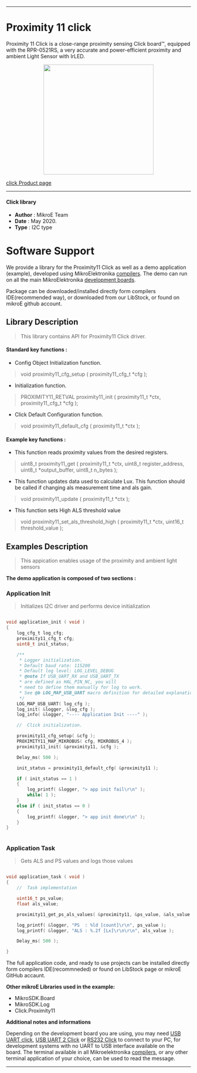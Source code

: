  
---
# Proximity 11 click

Proximity 11 Click is a close-range proximity sensing Click board™, equipped with the RPR-0521RS, a very accurate and power-efficient proximity and ambient Light Sensor with IrLED.

<p align="center">
  <img src="https://download.mikroe.com/images/click_for_ide/proximity11_click.png" height=300px>
</p>


[click Product page](https://www.mikroe.com/proximity-11-click)

---


#### Click library 

- **Author**        : MikroE Team
- **Date**          : May 2020.
- **Type**          : I2C type


# Software Support

We provide a library for the Proximity11 Click 
as well as a demo application (example), developed using MikroElektronika 
[compilers](https://shop.mikroe.com/compilers). 
The demo can run on all the main MikroElektronika [development boards](https://shop.mikroe.com/development-boards).

Package can be downloaded/installed directly form compilers IDE(recommended way), or downloaded from our LibStock, or found on mikroE github account. 

## Library Description

> This library contains API for Proximity11 Click driver.

#### Standard key functions :

- Config Object Initialization function.
> void proximity11_cfg_setup ( proximity11_cfg_t *cfg ); 
 
- Initialization function.
> PROXIMITY11_RETVAL proximity11_init ( proximity11_t *ctx, proximity11_cfg_t *cfg );

- Click Default Configuration function.
> void proximity11_default_cfg ( proximity11_t *ctx );


#### Example key functions :

- This function reads proximity values from the desired registers.
> uint8_t proximity11_get ( proximity11_t *ctx, uint8_t register_address, uint8_t *output_buffer, uint8_t n_bytes );
 
- This function updates data used to calculate Lux. This function should be called if changing als measurement time and als gain.
> void proximity11_update ( proximity11_t *ctx );

- This function sets High ALS threshold value
> void proximity11_set_als_threshold_high ( proximity11_t *ctx, uint16_t threshold_value );

## Examples Description

> This appication enables usage of the proximity and ambient light sensors

**The demo application is composed of two sections :**

### Application Init 

> Initializes I2C driver and performs device initialization

```c

void application_init ( void )
{
    log_cfg_t log_cfg;
    proximity11_cfg_t cfg;
    uint8_t init_status;

    /** 
     * Logger initialization.
     * Default baud rate: 115200
     * Default log level: LOG_LEVEL_DEBUG
     * @note If USB_UART_RX and USB_UART_TX 
     * are defined as HAL_PIN_NC, you will 
     * need to define them manually for log to work. 
     * See @b LOG_MAP_USB_UART macro definition for detailed explanation.
     */
    LOG_MAP_USB_UART( log_cfg );
    log_init( &logger, &log_cfg );
    log_info( &logger, "---- Application Init ----" );

    //  Click initialization.

    proximity11_cfg_setup( &cfg );
    PROXIMITY11_MAP_MIKROBUS( cfg, MIKROBUS_4 );
    proximity11_init( &proximity11, &cfg );

    Delay_ms( 500 );

    init_status = proximity11_default_cfg( &proximity11 );

    if ( init_status == 1 )
    {
        log_printf( &logger, "> app init fail\r\n" );
		while( 1 );
    }
    else if ( init_status == 0 )
    {
        log_printf( &logger, "> app init done\r\n" );
    }
}
  
```

### Application Task

> Gets ALS and PS values and logs those values

```c

void application_task ( void )
{
    //  Task implementation

    uint16_t ps_value;
    float als_value;

    proximity11_get_ps_als_values( &proximity11, &ps_value, &als_value );

    log_printf( &logger, "PS  : %ld [count]\r\n", ps_value );
    log_printf( &logger, "ALS : %.2f [Lx]\r\n\r\n", als_value );

    Delay_ms( 500 );

}

```

The full application code, and ready to use projects can be  installed directly form compilers IDE(recommneded) or found on LibStock page or mikroE GitHub accaunt.

**Other mikroE Libraries used in the example:** 

- MikroSDK.Board
- MikroSDK.Log
- Click.Proximity11

**Additional notes and informations**

Depending on the development board you are using, you may need 
[USB UART click](https://shop.mikroe.com/usb-uart-click), 
[USB UART 2 Click](https://shop.mikroe.com/usb-uart-2-click) or 
[RS232 Click](https://shop.mikroe.com/rs232-click) to connect to your PC, for 
development systems with no UART to USB interface available on the board. The 
terminal available in all Mikroelektronika 
[compilers](https://shop.mikroe.com/compilers), or any other terminal application 
of your choice, can be used to read the message.



---
